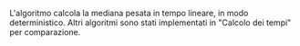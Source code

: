 L'algoritmo calcola la mediana pesata in tempo lineare, in modo deterministico.
Altri algoritmi sono stati implementati in "Calcolo dei tempi" per comparazione.
